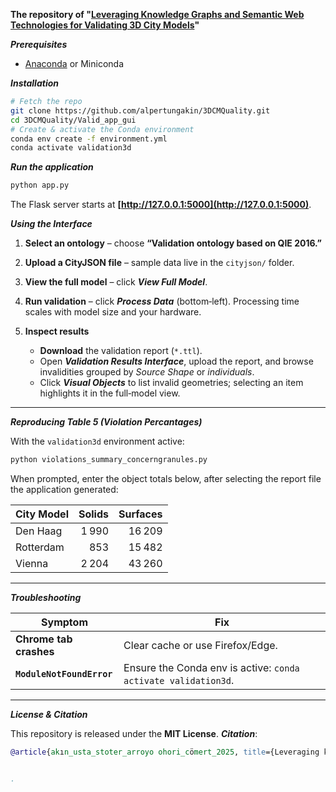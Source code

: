 **The repository of "[Leveraging Knowledge Graphs and Semantic Web Technologies for Validating 3D City Models](https://doi.org/10.1080/13658816.2025.2578723)"**

***Prerequisites***

* [Anaconda](https://www.anaconda.com/) or Miniconda

***Installation***

```bash
# Fetch the repo
git clone https://github.com/alpertungakin/3DCMQuality.git
cd 3DCMQuality/Valid_app_gui
# Create & activate the Conda environment
conda env create -f environment.yml
conda activate validation3d
```

***Run the application***

```bash
python app.py
```

The Flask server starts at **[http://127.0.0.1:5000](http://127.0.0.1:5000)**.


***Using the Interface***

1. **Select an ontology** – choose **“Validation ontology based on QIE 2016.”**
2. **Upload a CityJSON file** – sample data live in the `cityjson/` folder.
3. **View the full model** – click ***View Full Model***.
4. **Run validation** – click ***Process Data*** (bottom‑left).
   Processing time scales with model size and your hardware.
5. **Inspect results**

   * **Download** the validation report (`*.ttl`).
   * Open ***Validation Results Interface***, upload the report, and browse invalidities grouped by *Source Shape* or *individuals*.
   * Click ***Visual Objects*** to list invalid geometries; selecting an item highlights it in the full‑model view.

---

***Reproducing Table 5 (Violation Percantages)***

With the `validation3d` environment active:

```bash
python violations_summary_concerngranules.py
```

When prompted, enter the object totals below, after selecting the report file the application generated:

| City Model | Solids | Surfaces |
| ---------- | -----: | -------: |
| Den Haag   |  1 990 |   16 209 |
| Rotterdam  |    853 |   15 482 |
| Vienna     |  2 204 |   43 260 |

---

***Troubleshooting***

| Symptom                                           | Fix                                                                                    |
| ------------------------------------------------- | -------------------------------------------------------------------------------------- |
| **Chrome tab crashes**                            | Clear cache or use Firefox/Edge.                                                       |
| **`ModuleNotFoundError`**                             | Ensure the Conda env is active: `conda activate validation3d`.                         |

---

***License & Citation***

This repository is released under the **MIT License**.
***Citation***:
```bibtex
@article{akın_usta_stoter_arroyo ohori_cömert_2025, title={Leveraging knowledge graphs and semantic web technologies for validating 3D city models}, ISSN={1365-8816}, DOI={10.1080/13658816.2025.2578723}, journal={International Journal of Geographical Information Science}, publisher={International Journal of Geographical Information Science}, author={Akın, Alper Tunga and Usta, Ziya and Stoter, Jantien and Arroyo Ohori, Ken and Cömert, Çetin}, year={2025}, pages={1–27} }


.
```
